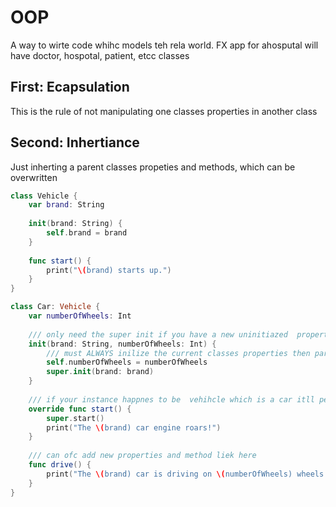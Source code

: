 # OOP

A way to wirte code whihc models teh rela world. FX app for  ahosputal will have doctor, hospotal, patient, etcc classes

## First: Ecapsulation

This is the rule of not manipulating one classes properties in another class

## Second: Inhertiance

Just inherting a parent classes propeties and methods, which can be overwritten 

```swift
class Vehicle {
    var brand: String
    
    init(brand: String) {
        self.brand = brand
    }
    
    func start() {
        print("\(brand) starts up.")
    }
}

class Car: Vehicle {
    var numberOfWheels: Int
    
    /// only need the super init if you have a new uninitiazed  property or if u explicity write a cutom init even if u have a default value
    init(brand: String, numberOfWheels: Int) {
        /// must ALWAYS inilize the current classes properties then parents
        self.numberOfWheels = numberOfWheels
        super.init(brand: brand)
    }
    
    /// if your instance happnes to be  vehihcle which is a car itll perform the action here
    override func start() {
        super.start()
        print("The \(brand) car engine roars!")
    }
    
    /// can ofc add new properties and method liek here
    func drive() {
        print("The \(brand) car is driving on \(numberOfWheels) wheels.")
    }
}


